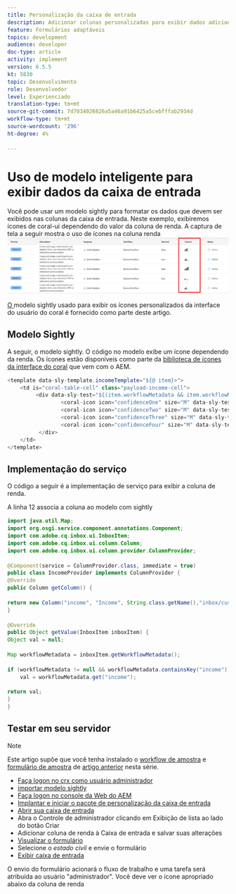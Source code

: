 ```yaml
---
title: Personalização da caixa de entrada
description: Adicionar colunas personalizadas para exibir dados adicionais de fluxo de trabalho usando modelo sightly
feature: Formulários adaptáveis
topics: development
audience: developer
doc-type: article
activity: implement
version: 6.5.5
kt: 5830
topic: Desenvolvimento
role: Desenvolvedor
level: Experienciado
translation-type: tm+mt
source-git-commit: 7d7034026826a5a46a91b6425a5cebfffab2934d
workflow-type: tm+mt
source-wordcount: '296'
ht-degree: 4%

---
```


# Uso de modelo inteligente para exibir dados da caixa de entrada

Você pode usar um modelo sightly para formatar os dados que devem ser exibidos nas colunas da caixa de entrada. Neste exemplo, exibiremos ícones de coral-ui dependendo do valor da coluna de renda. A captura de tela a seguir mostra o uso de ícones na coluna renda
![ícones de rendimento](assets/income-column.PNG)

[O ](assets/sightly-template.zip) modelo sightly usado para exibir os ícones personalizados da interface do usuário do coral é fornecido como parte deste artigo.

## Modelo Sightly

A seguir, o modelo sightly. O código no modelo exibe um ícone dependendo da renda. Os ícones estão disponíveis como parte da [biblioteca de ícones da interface do coral](https://helpx.adobe.com/experience-manager/6-3/sites/developing/using/reference-materials/coral-ui/coralui3/Coral.Icon.html#availableIcons) que vem com o AEM.

```java
<template data-sly-template.incomeTemplate="${@ item}>">
    <td is="coral-table-cell" class="payload-income-cell">
         <div data-sly-test="${(item.workflowMetadata && item.workflowMetadata.income)}" data-sly-set.income ="${item.workflowMetadata.income}">
                 <coral-icon icon="confidenceOne" size="M" data-sly-test="${income >=0 && income <10000}"></coral-icon>
                 <coral-icon icon="confidenceTwo" size="M" data-sly-test="${income >=10000 && income <100000}"></coral-icon>
                 <coral-icon icon="confidenceThree" size="M" data-sly-test="${income >=100000 && income <500000}"></coral-icon>
                 <coral-icon icon="confidenceFour" size="M" data-sly-test="${income >=500000}"></coral-icon>
          </div>
    </td>
</template>
```

## Implementação do serviço

O código a seguir é a implementação de serviço para exibir a coluna de renda.

A linha 12 associa a coluna ao modelo com sightly

```java
import java.util.Map;
import org.osgi.service.component.annotations.Component;
import com.adobe.cq.inbox.ui.InboxItem;
import com.adobe.cq.inbox.ui.column.Column;
import com.adobe.cq.inbox.ui.column.provider.ColumnProvider;

@Component(service = ColumnProvider.class, immediate = true)
public class IncomeProvider implements ColumnProvider {
@Override
public Column getColumn() {

return new Column("income", "Income", String.class.getName(),"inbox/customization/column-templates.html", "incomeTemplate");
}

@Override
public Object getValue(InboxItem inboxItem) {
Object val = null;

Map workflowMetadata = inboxItem.getWorkflowMetadata();

if (workflowMetadata != null && workflowMetadata.containsKey("income"))
    val = workflowMetadata.get("income");

return val;
}
}
```

## Testar em seu servidor

>[!NOTE]
>
>Este artigo supõe que você tenha instalado o [workflow de amostra](assets/review-workflow.zip) e [formulário de amostra](assets/snap-form.zip) de [artigo anterior](https://docs.adobe.com/content/help/en/experience-manager-learn/forms/inbox-customization/add-married-column.md) nesta série.

* [Faça logon no crx como usuário administrador](http://localhost:4502/crx/de/index.jsp)
* [importar modelo sightly](assets/sightly-template.zip)
* [Faça logon no console da Web do AEM](http://localhost:4502/system/console/bundles)
* [Implantar e iniciar o pacote de personalização da caixa de entrada](assets/income-column-customization.jar)
* [Abrir sua caixa de entrada](http://localhost:4502/aem/inbox)
* Abra o Controle de administrador clicando em Exibição de lista ao lado do botão Criar
* Adicionar coluna de renda à Caixa de entrada e salvar suas alterações
* [Visualizar o formulário](http://localhost:4502/content/dam/formsanddocuments/snapform/jcr:content?wcmmode=disabled)
* Selecione o _estado civil_ e envie o formulário
* [Exibir caixa de entrada](http://localhost:4502/aem/inbox)

O envio do formulário acionará o fluxo de trabalho e uma tarefa será atribuída ao usuário &quot;administrador&quot;. Você deve ver o ícone apropriado abaixo da coluna de renda
